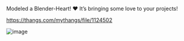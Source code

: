 Modeled a Blender-Heart! ❤️ It’s bringing some love to your projects!

https://thangs.com/mythangs/file/1124502

![image](https://github.com/user-attachments/assets/c5339ee7-b1e5-4bdb-8327-9f589a9e4a6a)

